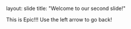 layout: slide
title: "Welcome to our second slide!"

This is Epic!!!
Use the left arrow to go back!
